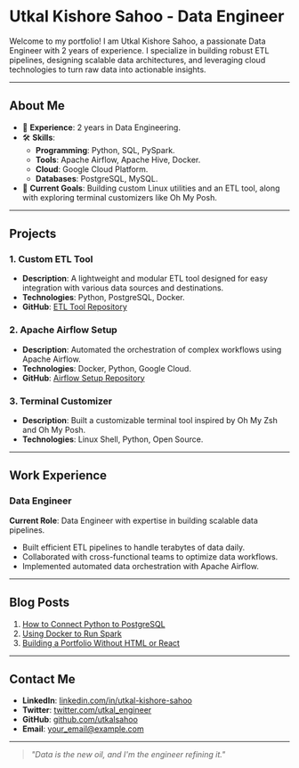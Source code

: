 # Utkal Kishore Sahoo - Data Engineer

Welcome to my portfolio! I am Utkal Kishore Sahoo, a passionate Data Engineer with 2 years of experience. I specialize in building robust ETL pipelines, designing scalable data architectures, and leveraging cloud technologies to turn raw data into actionable insights.

---

## About Me

- 🌟 **Experience**: 2 years in Data Engineering.
- 🛠️ **Skills**:
  - **Programming**: Python, SQL, PySpark.
  - **Tools**: Apache Airflow, Apache Hive, Docker.
  - **Cloud**: Google Cloud Platform.
  - **Databases**: PostgreSQL, MySQL.
- 🌱 **Current Goals**: Building custom Linux utilities and an ETL tool, along with exploring terminal customizers like Oh My Posh.

---

## Projects

### 1. **Custom ETL Tool**
- **Description**: A lightweight and modular ETL tool designed for easy integration with various data sources and destinations.
- **Technologies**: Python, PostgreSQL, Docker.
- **GitHub**: [ETL Tool Repository](#)

### 2. **Apache Airflow Setup**
- **Description**: Automated the orchestration of complex workflows using Apache Airflow.
- **Technologies**: Docker, Python, Google Cloud.
- **GitHub**: [Airflow Setup Repository](#)

### 3. **Terminal Customizer**
- **Description**: Built a customizable terminal tool inspired by Oh My Zsh and Oh My Posh.
- **Technologies**: Linux Shell, Python, Open Source.

---

## Work Experience

### Data Engineer  
**Current Role**: Data Engineer with expertise in building scalable data pipelines.  

- Built efficient ETL pipelines to handle terabytes of data daily.  
- Collaborated with cross-functional teams to optimize data workflows.  
- Implemented automated data orchestration with Apache Airflow.  

---

## Blog Posts

1. [How to Connect Python to PostgreSQL](#)
2. [Using Docker to Run Spark](#)
3. [Building a Portfolio Without HTML or React](#)

---

## Contact Me

- **LinkedIn**: [linkedin.com/in/utkal-kishore-sahoo](#)
- **Twitter**: [twitter.com/utkal_engineer](#)
- **GitHub**: [github.com/utkalsahoo](#)
- **Email**: [your_email@example.com](#)

---

> _"Data is the new oil, and I'm the engineer refining it."_  
